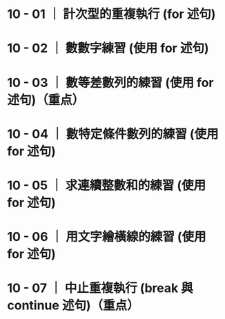 # 10 - 01 ｜ 計次型的重複執行 (for 述句)

# 10 - 02 ｜ 數數字練習 (使用 for 述句)

# 10 - 03 ｜ 數等差數列的練習 (使用 for 述句)（重点）

# 10 - 04 ｜ 數特定條件數列的練習 (使用 for 述句)

# 10 - 05 ｜ 求連續整數和的練習 (使用 for 述句)

# 10 - 06 ｜ 用文字繪橫線的練習 (使用 for 述句)

# 10 - 07 ｜ 中止重複執行 (break 與 continue 述句)（重点）